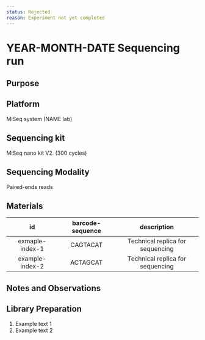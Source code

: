 ```yaml
---
status: Rejected
reason: Experiment not yet completed 
---
```


# YEAR-MONTH-DATE Sequencing run

## Purpose

## Platform
MiSeq system (NAME lab)

## Sequencing kit
MiSeq nano kit V2. (300 cycles)

## Sequencing Modality
Paired-ends reads

## Materials

| **id** | **barcode-sequence** | **description** |
| :--: | :--: | :--: |
| exmaple-index-1 | CAGTACAT | Technical replica for sequencing |
| example-index-2 | ACTAGCAT | Technical replica for sequencing |

## Notes and Observations


## Library Preparation

1. Example text 1
2. Example text 2
